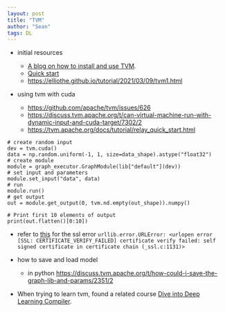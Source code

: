 ```yaml
---
layout: post
title: "TVM"
author: "Sean"
tags: DL
---
```


- initial resources 
  - [A blog on how to install and use TVM](https://jishuin.proginn.com/p/763bfbd4ecbd). 
  - [Quick start](https://zhuanlan.zhihu.com/p/443276639)
  - https://elliothe.github.io/tutorial/2021/03/09/tvm1.html
  
- using tvm with cuda 
  - https://github.com/apache/tvm/issues/626 
  - https://discuss.tvm.apache.org/t/can-virtual-machine-run-with-dynamic-input-and-cuda-target/7302/2
  - https://tvm.apache.org/docs/tutorial/relay_quick_start.html
```
# create random input
dev = tvm.cuda()
data = np.random.uniform(-1, 1, size=data_shape).astype("float32")
# create module
module = graph_executor.GraphModule(lib["default"](dev))
# set input and parameters
module.set_input("data", data)
# run
module.run()
# get output
out = module.get_output(0, tvm.nd.empty(out_shape)).numpy()

# Print first 10 elements of output
print(out.flatten()[0:10])
```
  
- refer to [this](https://stackoverflow.com/a/28052583) for the ssl error `urllib.error.URLError: <urlopen error [SSL: CERTIFICATE_VERIFY_FAILED] certificate verify failed: self signed certificate in certificate chain (_ssl.c:1131)>`
  
- how to save and load model 
  - in python https://discuss.tvm.apache.org/t/how-could-i-save-the-graph-lib-and-params/2351/2
  
- When trying to learn tvm, found a related course [Dive into Deep Learning Compiler](https://tvm.d2l.ai/index.html).
